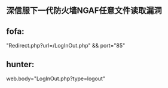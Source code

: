 ## 深信服下一代防火墙NGAF任意文件读取漏洞

## fofa:

"Redirect.php?url=/LogInOut.php" && port="85"

## hunter:
web.body="LogInOut.php?type=logout"

[](https://mmbiz.qpic.cn/sz_mmbiz_png/W3ujp2P7OjARkXD5FOjonOrfcK6Xr6QOVaCrI21fu9F1DcBPekwcPFBf8Q8vCrI4Qmiaia2YaMExoogwic2TSnNKQ/640?wx_fmt=png&wxfrom=5&wx_lazy=1&wx_co=1)

